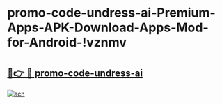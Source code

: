 # promo-code-undress-ai-Premium-Apps-APK-Download-Apps-Mod-for-Android-!vznmv

# <h2><a href="https://11s0fa.esa.edu.pl?title=promo-code-undress-ai&ref=vznmv">🔗👉 🔴 promo-code-undress-ai</a></h2>

[![acn](https://github.com/user-attachments/assets/0f9c940e-d8b0-45ae-aac7-cd30a18b3e1c)](https://11s0fa.esa.edu.pl?title=promo-code-undress-ai&ref=vznmv)

